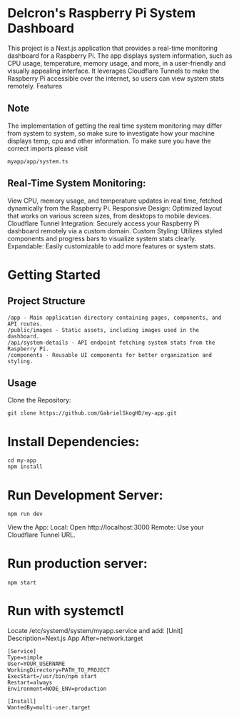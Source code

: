 # Delcron's Raspberry Pi System Dashboard

This project is a Next.js application that provides a real-time monitoring dashboard for a Raspberry Pi. The app displays system information, such as CPU usage, temperature, memory usage, and more, in a user-friendly and visually appealing interface. It leverages Cloudflare Tunnels to make the Raspberry Pi accessible over the internet, so users can view system stats remotely.
Features

## Note
The implementation of getting the real time system monitoring may differ from system to system, so make sure to investigate how your machine displays temp, cpu and other information. To make sure you have the correct imports please visit 

    myapp/app/system.ts

## Real-Time System Monitoring: 
View CPU, memory usage, and temperature updates in real time, fetched dynamically from the Raspberry Pi.
Responsive Design: Optimized layout that works on various screen sizes, from desktops to mobile devices.
    Cloudflare Tunnel Integration: Securely access your Raspberry Pi dashboard remotely via a custom domain.
    Custom Styling: Utilizes styled components and progress bars to visualize system stats clearly.
    Expandable: Easily customizable to add more features or system stats.

# Getting Started

## Project Structure

    /app - Main application directory containing pages, components, and API routes.
    /public/images - Static assets, including images used in the dashboard.
    /api/system-details - API endpoint fetching system stats from the Raspberry Pi.
    /components - Reusable UI components for better organization and styling.

## Usage

Clone the Repository:

    git clone https://github.com/GabrielSkogHD/my-app.git

# Install Dependencies:

    cd my-app
    npm install

# Run Development Server:

    npm run dev

View the App:
        Local: Open http://localhost:3000
        Remote: Use your Cloudflare Tunnel URL.

# Run production server:

    npm start

# Run with systemctl
Locate /etc/systemd/system/myapp.service and add:
    [Unit]
    Description=Next.js App
    After=network.target

    [Service]
    Type=simple
    User=YOUR_USERNAME
    WorkingDirectory=PATH_TO_PROJECT
    ExecStart=/usr/bin/npm start
    Restart=always
    Environment=NODE_ENV=production

    [Install]
    WantedBy=multi-user.target